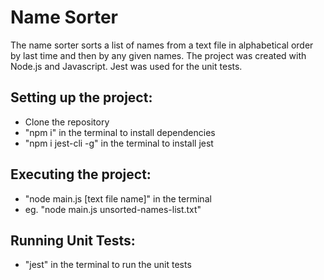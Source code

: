 # Name Sorter

The name sorter sorts a list of names from a text file in alphabetical order by last time and then by any given names.
The project was created with Node.js and Javascript. Jest was used for the unit tests.

## Setting up the project:

- Clone the repository
- "npm i" in the terminal to install dependencies
- "npm i jest-cli -g" in the terminal to install jest

## Executing the project:

- "node main.js [text file name]" in the terminal
- eg. "node main.js unsorted-names-list.txt"

## Running Unit Tests:

- "jest" in the terminal to run the unit tests
